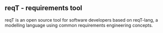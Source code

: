 ## reqT - requirements tool
reqT is an open source tool for software developers based on reqT-lang, 
a modelling language using common requirements engineering concepts. 

